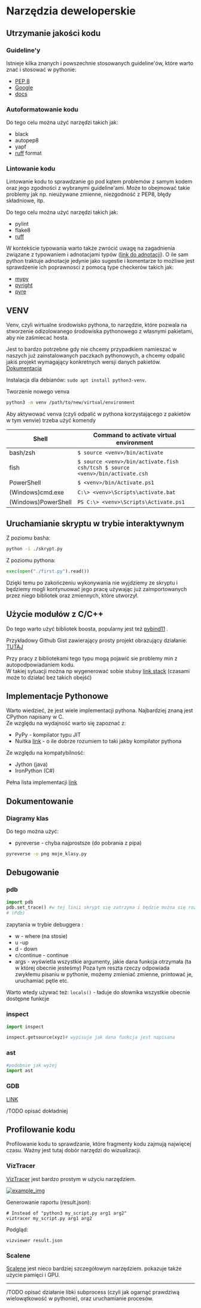 # Narzędzia deweloperskie

## Utrzymanie jakości kodu

### Guideline'y

Istnieje kilka znanych i powszechnie stosowanych guideline'ów, które warto znać i stosować w pythonie:

- [PEP 8](https://www.python.org/dev/peps/pep-0008/#module-level-dunder-names)
- [Google](https://google.github.io/styleguide/pyguide.html)
- [docs](https://docs.python-guide.org/writing/structure/)


### Autoformatowanie kodu

Do tego celu można użyć narzędzi takich jak:

- black
- autopep8
- yapf
- [ruff](https://github.com/astral-sh/ruff) format

### Lintowanie kodu

Lintowanie kodu to sprawdzanie go pod kątem problemów z samym kodem oraz jego zgodności z wybranymi guideline'ami. Może to obejmować takie problemy jak np. nieużywane zmienne, niezgodność z PEP8, błędy składniowe, itp.

Do tego celu można użyć narzędzi takich jak:

- pylint
- flake8
- [ruff](https://github.com/astral-sh/ruff)

W kontekście typowania warto także zwrócić uwagę na zagadnienia związane z typowaniem i adnotacjami typów ([link do adnotacji](./1_ogolne_notatki.md#adnotacje)). O ile sam python traktuje adnotacje jedynie jako sugestie i komentarze to możliwe jest sprawdzenie ich poprawnosci z pomocą type checkerów takich jak:

- [mypy](https://mypy-lang.org/)
- [pyright](https://github.com/microsoft/pyright)
- [pyre](https://pyre-check.org/)

## VENV

Venv, czyli wirtualne środowisko pythona, to narzędzie, które pozwala na stworzenie odizolowanego środowiska pythonowego z własnymi pakietami, aby nie zaśmiecać hosta.

Jest to bardzo potrzebne gdy nie chcemy przypadkiem namieszać w naszych już zainstalowanych paczkach pythonowych, a chcemy odpalić jakiś projekt wymagający konkretnych wersji danych pakietów. [Dokumentacja](https://docs.python.org/3/library/venv.html)

Instalacja dla debianów: `sudo apt install python3-venv`.

Tworzenie nowego venva

```bash
python3 -m venv /path/to/new/virtual/environment
```

Aby aktywować venva (czyli odpalić w pythona korzystającego z pakietów w tym venvie) trzeba użyć komendy

| Shell               | Command to activate virtual environment                                       |
| ------------------- | ----------------------------------------------------------------------------- |
| bash/zsh            | `$ source <venv>/bin/activate`                                                |
| fish                | `$ source <venv>/bin/activate.fish csh/tcsh $ source <venv>/bin/activate.csh` |
| PowerShell          | `$ <venv>/bin/Activate.ps1 `                                                  |
| (Windows)cmd.exe    | `C:\> <venv>\Scripts\activate.bat `                                           |
| (Windows)PowerShell | `PS C:\> <venv>\Scripts\Activate.ps1`                                         |

## Uruchamianie skryptu w trybie interaktywnym

Z poziomu basha:

```bash
python -i ./skrypt.py
```

Z poziomu pythona:

```python
exec(open("./first.py").read())
```

Dzięki temu po zakończeniu wykonywania nie wyjdziemy ze skryptu i będziemy mogli kontynuować jego pracę używając już zaimportowanych przez niego bibliotek oraz zmiennych, które utworzył.

## Użycie modułów z C/C++

Do tego warto użyć bibliotek boosta, popularny jest też [pybind11](https://github.com/pybind/pybind11) .

Przykładowy Github Gist zawierający prosty projekt obrazujący działanie: [TUTAJ](https://gist.github.com/pktiuk/2136eeefaf4271510d82e59f90c904ce)

Przy pracy z bibliotekami tego typu mogą pojawić sie problemy min z autopodpowiadaniem kodu.   
W takiej sytuacji można np wygenerować sobie stubsy [link stack](https://stackoverflow.com/questions/73879484/vscode-not-autocompleting-python-from-module-made-with-pybind11) (czasami może to działać bez takich obejść)

## Implementacje Pythonowe

Warto wiedzieć, że jest wiele implementacji pythona. Najbardziej znaną jest CPython napisany w C.  
Ze względu na wydajność warto się zapoznać z:

- PyPy - kompilator typu JIT
- Nuitka [link](https://nuitka.net/pages/overview.html) - o ile dobrze rozumiem to taki jakby kompilator pythona

Ze względu na kompatybilność:

- Jython (java)
- IronPython (C#)

Pełna lista implementacji [link](https://wiki.python.org/moin/PythonImplementations)

## Dokumentowanie

### Diagramy klas

Do tego można użyć:

- pyreverse - chyba najprostsze (do pobrania z pipa)

```bash
pyreverse -o png moje_klasy.py
```

## Debugowanie

### pdb

```python
import pdb
pdb.set_trace() #w tej linii skrypt się zatrzyma i będzie można się rozejrzeć
# (Pdb)
```

zapytania w trybie debuggera :

- w - where (na stosie)
- u -up
- d - down
- c/continue - continue
- args - wyświetla wszystkie argumenty, jakie dana funkcja otrzymała (ta w której obecnie jesteśmy)
  Poza tym reszta rzeczy odpowiada zwykłemu pisaniu w pythonie, możemy zmieniać zmienne, printować je, uruchamiać pętle etc.

Warto wtedy używać też:
`locals()` - ładuje do słownika wszystkie obecnie dostępne funkcje

### inspect

```python
import inspect

inspect.getsource(xyz)# wypisuje jak dana funkcja jest napisana

```

### ast

```python
#podobnie jak wyżej
import ast
```

### GDB

[LINK](https://wiki.python.org/moin/DebuggingWithGdb)

/TODO opisać dokładniej

## Profilowanie kodu

Profilowanie kodu to sprawdzanie, które fragmenty kodu zajmują najwięcej czasu. Ważny jest tutaj dobór narzędzi do wizualizacji.

### VizTracer

[VizTracer](https://github.com/gaogaotiantian/viztracer) jest bardzo prostym w użyciu narzędziem.

[![example_img](https://github.com/gaogaotiantian/viztracer/blob/master/img/example.png)](https://github.com/gaogaotiantian/viztracer/blob/master/img/example.png)

Generowanie raportu (result.json):

```
# Instead of "python3 my_script.py arg1 arg2"
viztracer my_script.py arg1 arg2
```

Podgląd:

```
vizviewer result.json
```

### Scalene

[Scalene](https://github.com/plasma-umass/scalene) jest nieco bardziej szczegółowym narzędziem. pokazuje także użycie pamięci i GPU.



-------------------------

/TODO opisać działanie libki subprocess (czyli jak ogarnąć prawdziwą wielowątkowość w pythonie), oraz uruchamianie procesów.
